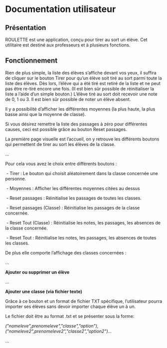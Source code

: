 # Documentation utilisateur

## Présentation

ROULETTE est une application, conçu pour tirer au sort un élève. Cet utilitaire est destiné aux professeurs et à plusieurs fonctions.



## Fonctionnement

Rien de plus simple, la liste des élèves s’affiche devant vos yeux, il suffira de cliquer sur le bouton Tirer pour qu’un élève soit tiré au sort parmi toute la liste des élèves.
 Dès lors, l’élève qui a été tiré est retiré de la liste et ne peut pas être re-tiré encore une fois.
 (Il est bien sûr possible de réinitialiser la liste a l’aide d’un simple bouton.)
 L’élève tiré au sort doit recevoir une note de 0, 1 ou 3. Il est bien sûr possible de noter un élève absent. 

Il y a possibilité d’afficher les différentes moyennes (la plus haute, la plus basse ainsi que la moyenne de classe).

Si vous désirez remettre la liste des passages à zéro pour différentes causes, ceci est possible grâce au bouton Reset passages.

La première page visuelle est l’accueil, on y retrouve les différents boutons qui permettent de tirer au sort les élèves de la classe.

...



Pour cela vous avez le choix entre différents boutons :

​	- Tirer : Le bouton qui choisit aléatoirement dans la classe concernée une personne.

​	- Moyennes : Afficher les différentes moyennes citées au dessus

​	- Reset passages : Réinitialise les passages de toutes les classes.

​	- Reset passages (Classe) : Réinitialise les passages de la classe concernée.

​	- Reset Tout (Classe) : Réinitialise les notes, les passages, les absences de la classe concernée.

​	- Reset Tout : Réinitialise les notes, les passages, les absences de toutes les classes.



De plus elle comporte l’affichage des classes concernées :

...



**Ajouter ou supprimer un élève**

...



**Ajouter une classe (via fichier texte)**

Grâce à ce bouton et un format de fichier TXT spécifique, l’utilisateur pourra importer ses élèves sans devoir importer chaque élève un à un.

Le fichier doit être au format .txt et se présenter sous la forme:

*("nomeleve",prenomeleve","classe","option"),("nomeleve2",prenomeleve2","classe2","option2")...*

...